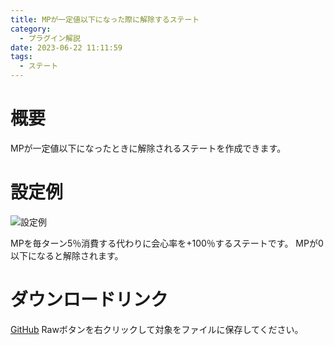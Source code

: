 ```yaml
---
title: MPが一定値以下になった際に解除するステート
category:
  - プラグイン解説
date: 2023-06-22 11:11:59
tags:
  - ステート
---
```


# 概要

MPが一定値以下になったときに解除されるステートを作成できます。

# 設定例

![設定例](setting.png "設定例")

MPを毎ターン5％消費する代わりに会心率を+100％するステートです。
MPが0以下になると解除されます。

# ダウンロードリンク

[GitHub](https://github.com/elleonard/DarkPlasma-MZ-Plugins/blob/release/DarkPlasma_RemoveStateByMp.js)
Rawボタンを右クリックして対象をファイルに保存してください。

